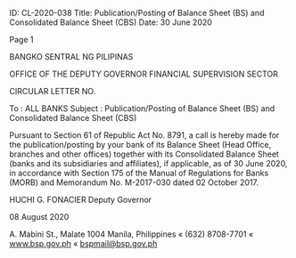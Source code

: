 ID: CL-2020-038
Title: Publication/Posting of Balance Sheet (BS) and Consolidated Balance Sheet (CBS)
Date: 30 June 2020

Page 1

BANGKO SENTRAL NG PILIPINAS

OFFICE OF THE DEPUTY GOVERNOR FINANCIAL SUPERVISION SECTOR

CIRCULAR LETTER NO.

To : ALL BANKS Subject : Publication/Posting of Balance Sheet (BS) and Consolidated Balance Sheet (CBS)

Pursuant to Section 61 of Republic Act No. 8791, a call is hereby made for the publication/posting by your bank of its Balance Sheet (Head Office, branches and other offices) together with its Consolidated Balance Sheet (banks and its subsidiaries and affiliates), if applicable, as of 30 June 2020, in accordance with Section 175 of the Manual of Regulations for Banks (MORB) and Memorandum No. M-2017-030 dated 02 October 2017.

HUCHI G. FONACIER Deputy Governor

08 August 2020

A. Mabini St., Malate 1004 Manila, Philippines « (632) 8708-7701 « www.bsp.gov.ph « bspmail@bsp.gov.ph